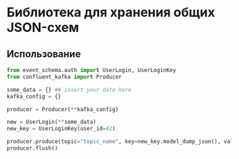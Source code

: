 # Библиотека для хранения общих JSON-схем

## Использование
```python
from event_schema.auth import UserLogin, UserLoginKey
from confluent_kafka import Producer

some_data = {} ## insert your data here
kafka_config = {}

producer = Producer(**kafka_config)

new = UserLogin(**some_data)
new_key = UserLoginKey(user_id=42)

producer.produce(topic="topic_name", key=new_key.model_dump_json(), value=new.model_dump_json())
producer.flush()
```